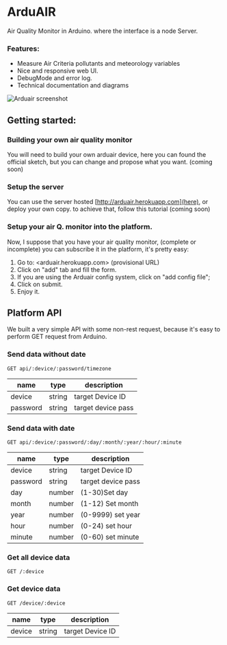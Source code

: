 # ArduAIR

Air Quality Monitor in Arduino. where the interface is a node Server.

### Features:
* Measure Air Criteria pollutants and meteorology variables
* Nice and responsive web UI.
* DebugMode and error log.
* Technical documentation and diagrams

![Arduair screenshot](https://lh3.googleusercontent.com/n5DMal5MwRDozlpnW49EXgYQDbvq39EygwUUXoNwcXKT7U1Ys_4ugA6NnGjbhOQRFY5IhGNsufVo555OuExD0CHivVf-lpzqsD1wEeBmtf5SXPHdYcxEqIFx0hNo6G2qsvZPhx4xgXebkyKA7lD9mKPMS0HugMAi_3bbGt7SLCAaYWy6HTNJ69gANxLJ8lvDBvfZu-idVGM0lgRWwKp01by0gD2WkMlUTx96PYtHEZmPIUOfO-dyn6GNmMmkb-yCURblqtIIz1HQR4uervb-cn6l5sFw-8mJnVzsm1Rvx7zl3MkKe3BR0vghUzwXs6vTBozuzx6svWtWT1ZTunGCy-BvHV9-BNxybk1103pTjneWZYsyxRccRW456pV0Z_H9Ng42aIEwej9-ZXBpOkKYYhEEC_QG_NkkAkvuFlO0ZkjcGxltKhy_JnbJHAFzaJxGevFPgwkZzR1Qo-LyCejmXDiEMguqCSsMF4SFFIE03SuF_il-x9vf12pLn_tmoJKQKVCnPfwLvYJeLrkhmmabxL0SdTGRBMz7V9FTFSQFPyKjbdlTURkH5beaYCnw6NuN6jdMrM_M6YuiEdBW8ymE9orCn8l3MbRcBHf16RZqmLN5reuU4w=w960-h635-no)

## Getting started:

### Building your own air quality monitor

You will need to build your own arduair device, here you can found the official sketch, but you can change and propose what you want. (coming soon)

### Setup the server

You can use the server hosted  [http://arduair.herokuapp.com](here), or deploy your own copy. to achieve that, follow this tutorial (coming soon)

### Setup your air Q. monitor into the platform.

Now, I suppose that you have your air quality monitor, (complete or incomplete) you can subscribe it in the platform, it's pretty easy:

1. Go to: <arduair.herokuapp.com> (provisional URL)
2. Click on "add" tab and fill the form.
3. If you are using the Arduair config system, click on "add config file";
4. Click on submit.
5. Enjoy it.

## Platform API

We built a very simple API with some non-rest request, because it's easy to perform GET request from Arduino.

### Send data without date

```
GET api/:device/:password/timezone
```

name     | type   | description
-------- | ------ | ------------------
device   | string | target Device ID
password | string | target device pass

### Send data with date

```
GET api/:device/:password/:day/:month/:year/:hour/:minute
```

name     | type   | description
-------- | ------ | ------------------
device   | string | target Device ID
password | string | target device pass
day      | number | (1-30)Set day
month    | number | (1-12) Set month
year     | number | (0-9999) set year
hour     | number | (0-24) set hour
minute   | number | (0-60) set minute

### Get all device data

```
GET /:device
```

### Get device data

```
GET /device/:device
```
name     | type   | description
-------- | ------ | ------------------
device   | string | target Device ID
